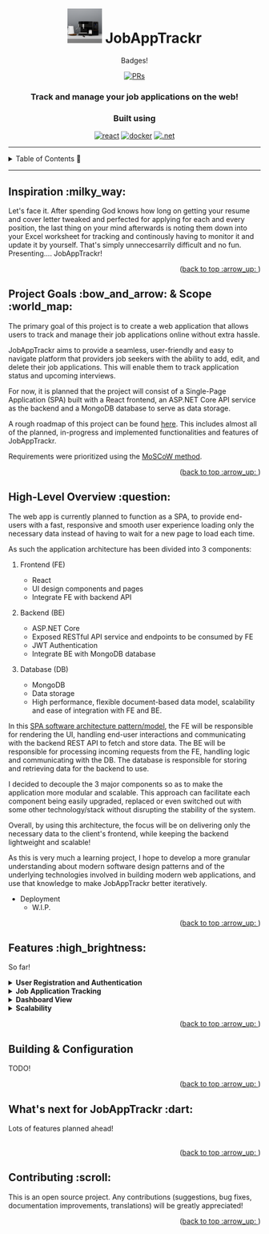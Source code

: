 <div align="center">
<h1>
    <a name="readme-top"></a>
    <img src="./docs/visuals/logo1.png" style="background-color:white" width="69px">
    <b> JobAppTrackr</b>
</h1>

<div align="center">

Badges!

[![PRs](https://img.shields.io/badge/PRs-welcome-brightgreen.svg?style=flat&logo=cachet&logoColor=white)](https://github.com/Bhodrolok/JobAppTrackr/pulls)


</div>

### Track and manage your job applications on the web!

<h3> Built using </h3>

[![react](https://img.shields.io/badge/react-%2320232a.svg?style=for-the-badge&logo=react&logoColor=%2361DAFB)](https://reactjs.org/)
[![docker](https://img.shields.io/badge/Docker-2CA5E0?style=for-the-badge&logo=docker&logoColor=white)](https://docker.com)
[![.net](https://img.shields.io/badge/--blue?style=for-the-badge&logo=.net&logoColor=white)](https://protonmail.com)

</div>

---
<details>
  <summary>Table of Contents 🚩</summary>
  <ol>
    <li>
      <a href="#inspiration">Inspiration</a>
    </li>
    <li>
        <a href="#about-project">Project Goals & Scope</a>
    </li>
    <li><a href="#some-info">High-Level Overview </a>
    <li><a href="#features">Key Features</a>
    <li><a href="#too-much-time">Configuration</a></li>
    <!--FUTURE!
    <li><a href="#contributing">Contributing</a></li>
    <li><a href="#license">License</a></li>
    <li><a href="#contact">Contact</a></li>
    -->
    <li><a href="#extra">Feedback</a></li>
    <li><a href="#contributing">Contributing</a></li>
  </ol>
</details>

---

<h2 id="inspiration"> Inspiration :milky_way: </h2>

Let's face it. After spending God knows how long on getting your resume and cover letter tweaked and perfected for applying for each and every position, the last thing on your mind afterwards is noting them down into your Excel worksheet for tracking and continously having to monitor it and update it by yourself. That's simply unneccesarrily difficult and no fun. Presenting.... JobAppTrackr!

<p align="right">(<a href="#readme-top">back to top :arrow_up: </a>)</p>

<h2 id="about-project"> Project Goals :bow_and_arrow: & Scope :world_map: </h2>

The primary goal of this project is to create a web application that allows users to track and manage their job applications online without extra hassle.

JobAppTrackr aims to provide a seamless, user-friendly and easy to navigate platform that providers job seekers with the ability to add, edit, and delete their job applications. This will enable them to track application status and upcoming interviews.

For now, it is planned that the project will consist of a Single-Page Application (SPA) built with a React frontend, an ASP.NET Core API service as the backend and a MongoDB database to serve as data storage. 

A rough roadmap of this project can be found [here](https://github.com/users/Bhodrolok/projects/1). This includes almost all of the planned, in-progress and implemented functionalities and features of JobAppTrackr.

Requirements were prioritized using the [MoSCoW method](https://en.wikipedia.org/wiki/MoSCoW_method).
<p align="right">(<a href="#readme-top">back to top :arrow_up: </a>)</p>


<h2 id="some-info"> High-Level Overview :question: </h2>

The web app is currently planned to function as a SPA, to provide end-users with a fast, responsive and smooth user experience loading only the necessary data instead of having to wait for a new page to load each time.

As such the application architecture has been divided into 3 components: 

1. Frontend (FE)
    * React
    * UI design components and pages
    * Integrate FE with backend API

2. Backend (BE)
    * ASP.NET Core 
    * Exposed RESTful API service and endpoints to be consumed by FE
    * JWT Authentication
    * Integrate BE with MongoDB database

3. Database (DB)
    * MongoDB
    * Data storage
    * High performance, flexible document-based data model, scalability and ease of integration with FE and BE.

In this [SPA software architecture pattern/model](https://livebook.manning.com/book/spa-design-and-architecture/chapter-1/11), the FE will be responsible for rendering the UI, handling end-user interactions and communicating with the backend REST API to fetch and store data. 
The BE will be responsible for processing incoming requests from the FE, handling logic and communicating with the DB. The database is responsible for storing and retrieving data for the backend to use.

I decided to decouple the 3 major components so as to make the application more modular and scalable. This approach can facilitate each component being easily upgraded, replaced or even switched out with some other technology/stack without disrupting the stability of the system. 

Overall, by using this architecture, the focus will be on delivering only the necessary data to the client's frontend, while keeping the backend lightweight and scalable!

As this is very much a learning project, I hope to develop a more granular understanding about modern software design patterns and of the underlying technologies involved in building modern web applications, and use that knowledge to make JobAppTrackr better iteratively.

* Deployment
    * W.I.P.


<p align="right">(<a href="#readme-top">back to top :arrow_up: </a>)</p>

<h2 id="features"> Features :high_brightness: </h2>

So far!

<details>
    <summary> 
        <b>User Registration and Authentication</b> 
    </summary>
     Enable users to create accounts and log in securely.
</details>

<details>
    <summary> 
        <b>Job Application Tracking</b> 
    </summary>
     Enable users to track job applications, and their status, efficiently throughout their job search. Status includes attributes such as URL of job posting, position, date applied,company name, resume/cover letter used to apply, etc.
</details>

<details>
    <summary> 
        <b>Dashboard View</b> 
    </summary>
     Provide users with a bird's-eye view of job application status and progress,  helping them stay organized and on top of their job search.
</details>

<details>
    <summary> 
        <b>Scalability</b> 
    </summary>
     Allow for easy scaling, upgrading and adding of new features over time as the application grows.
</details>

<p align="right">(<a href="#readme-top">back to top :arrow_up: </a>)</p>

<h2 name="too-much-time"> Building & Configuration</h2>
<p>TODO!</p>
<!--
You can tweak the Docker Compose file and tweak the values defined in `environment`.
It is recommended to use the `--no-cache` option when building images.
To make things even simpler, a `.env` file which contains the necessary configuration for the application to run, can be used. 
This way, you can build a image by running: `docker-compose --env-file ./path/to/.env build --no-cache --force-rm`
You can create the .env file and place them in the `peer` folder (and the `proxy` folder as well if you want to run the <b> Proxy</b> locally!).
The general format of a `.env` file is:
```
VARIABLE1=YOUR_VALUE1
VARIABLE2=YOUR_VALUE2 
```
You can read more about the environment variables [here](./docs/README.md#environment-variables).
-->

<p align="right">(<a href="#readme-top">back to top :arrow_up: </a>)</p>

<h2 id="extra"> What's next for JobAppTrackr :dart: </h2>

Lots of features planned ahead! <br><br>
<p align="right">(<a href="#readme-top">back to top :arrow_up: </a>)</p>


<h2 id="contributing">Contributing :scroll: </h2>

This is an open source project. Any contributions (suggestions, bug fixes, documentation improvements, translations) will be greatly appreciated!

<p align="right">(<a href="#readme-top">back to top :arrow_up: </a>)</p>
